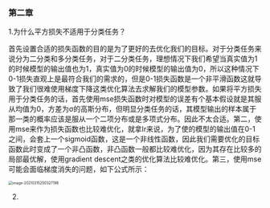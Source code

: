 ### 第二章

1.为什么平方损失不适用于分类任务？

首先设置合适的损失函数的目的是为了更好的去优化我们的目标。对于分类任务来说分为二分类和多分类任务，对于二分类任务，理想情况下我们希望当真实值为1的时候模型的输出值也为1，真实值为0的时候模型的输出值为0，所以这种情况下0-1损失直观上是最符合我们的需求的，但是0-1损失函数是一个非平滑函数这就导致了我们很难使用梯度下降这类优化算法去求解我们的模型参数。如果将平方损失用于分类任务的话，首先使用mse损失函数时对模型的误差有个基本假设就是其服从均值为0，方差为σ的高斯分布，但明显分类任务的话，其模型输出的样本属于那一类的概率应该是服从一个二项分布或是多项式分布。因此不太合适。第二，使用mse来作为损失函数也比较难优化，就拿lr来说，为了使的模型的输出值在0-1之间，会套上一个sigmoid函数，这是一个非线性函数，因此我们需要优化的目标函数此时变成了一个非凸函数，非凸函数一般都比较难优化，因为其存在比较多的局部最优解，使用gradient descent之类的优化算法比较难优化。第三，使用mse可能会面临梯度消失的问题，如下公式所示：

<img src="/Users/eason/Library/Application%20Support/typora-user-images/image-20210315200327198.png" alt="image-20210315200327198" style="zoom:50%;" />

2.